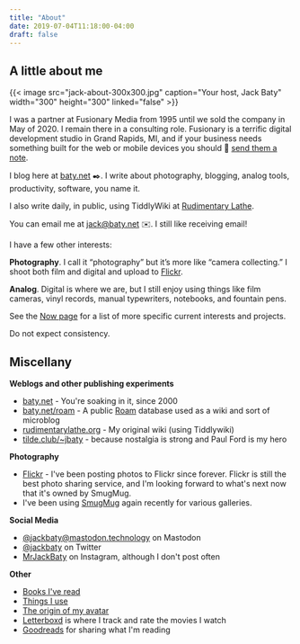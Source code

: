 ```yaml
---
title: "About"
date: 2019-07-04T11:18:00-04:00
draft: false
---
```


## A little about me

{{< image src="jack-about-300x300.jpg" caption="Your host, Jack Baty" width="300" height="300" linked="false" >}}

I was a partner at Fusionary Media from 1995 until we sold the company in May of 2020. I remain there in a consulting role. Fusionary is a terrific digital development studio in Grand Rapids, MI, and if your business needs something built for the web or mobile devices you should 💌 [send them a note](mailto:info@fusionary.com).

I blog here at [baty.net](https://www.baty.net/) ✒️. I write about photography, blogging, analog tools, productivity, software, you name it.

I also write daily, in public, using TiddlyWiki at [Rudimentary Lathe](https://rudimentarylathe.org).

You can email me at [jack@baty.net](mailto:jack@baty.net) ✉️. I still like receiving email!

I have a few other interests:

**Photography**. I call it “photography” but it’s more like “camera collecting.” I
shoot both film and digital and upload to [Flickr](https://flickr.com/photos/jbaty).

**Analog**. Digital is where we are, but I still enjoy using things like film
cameras, vinyl records, manual typewriters, notebooks, and fountain pens.

See the [Now page](/now) for a list of more specific current interests and projects.

Do not expect consistency.


## Miscellany

**Weblogs and other publishing experiments**

- [baty.net](https://baty.net/) - You're soaking in it, since 2000
- [baty.net/roam](https://baty.net/roam) - A public
  [Roam](https://roamresearch.com) database used as a wiki and sort of microblog
- [rudimentarylathe.org](https://rudimentarylathe.org/) - My original wiki (using Tiddlywiki)
- [tilde.club/~jbaty](https://tilde.club/~jbaty) - because nostalgia is strong
  and Paul Ford is my hero

**Photography**

- [Flickr](https://flickr.com/photos/jbaty) - I've been posting photos to Flickr
  since forever. Flickr is still the best photo sharing service, and I'm
  looking forward to what's next now that it's owned by SmugMug.
- I've been using [SmugMug](https://jackbaty.smugmug.com) again recently for
  various galleries.


**Social Media**

- [@jackbaty@mastodon.technology](https://mastodon.technology/@jackbaty) on Mastodon
- [@jackbaty](https://twitter.com/jackbaty) on Twitter
- [MrJackBaty](https://instagram.com/mrjackbaty) on Instagram, although I don't post often

**Other**

- [Books I've read](https://rudimentarylathe.org/#Books)
- [Things I use](/lifestack)
- [The origin of my avatar](https://www.baty.net/avatar/)
- [Letterboxd](https://letterboxd.com/jackbaty) is where I track and rate the movies I watch
- [Goodreads](https://goodreads.com/jackbaty) for sharing what I'm reading
